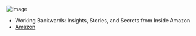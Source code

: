 
![image](https://gyazo.com/e2bfe1d06406d73064e2ec582b89b8f3/thumb/1000)
- Working Backwards: Insights, Stories, and Secrets from Inside Amazon
- [Amazon](https://amzn.to/3ApD3g5)

